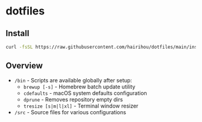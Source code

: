 # dotfiles

## Install

```sh
curl -fsSL https://raw.githubusercontent.com/hairihou/dotfiles/main/install.sh | sh
```

## Overview

- `/bin` - Scripts are available globally after setup:
  - `brewup [-s]` - Homebrew batch update utility
  - `cdefaults` - macOS system defaults configuration
  - `dprune` - Removes repository empty dirs
  - `tresize [s|m|l|xl]` - Terminal window resizer
- `/src` - Source files for various configurations

<!--
``````````````````````````````````````````````````
``````````````````````````````````````````````````
``````````````````````````````````````````````````
`````` `` `` `` `` `` `` `` `` `` `` `` `` `` ````
`` ``````````````````````````````````````````` ```
```````` `` `` ```` ````` ``` `` `` `` `` `````` `
```` ``````````` ````  `` ````````````````` ``````
`````` `````` ````` g "(g"(+N g``` ```` ````` ````
```````` `` `````J N<(m1J?Y(gT?B(J``` ```` ```` ``
`` ` ``````````M-"<.v".gNJYY.e"MTTN,``````````````
``````` ```` `.H-&k=?TN..(MdBza.WHMN,`` ``` `` ```
````` ``` ````X<VU~~~_~(HJMHQ9<+WkyWN.``` ````````
`````````````.M<~  gm  _+H19<wMM+1WWR<````````` ``
`` ``` ``` (QMY`   MM   (UzX1pmzW@HXHE.` `` ``````
````````````?7(...  -  ~(ACwmWTWAAdMN#=`````` `` `
```` `` ```````~!+~    `~(7H7bHNHTMHNK```` ```````
`` `````` ```````Ml~~.-.~~~_77UUUWMkHe`` ````` ```
``````````` `````MllzzW~(+m++k~:(zW#=``````` `````
`````` `````_((+XHHHMMpWHHMMMpWHHHMXk(~```````````
```` ``` ```` `   < ! <<<<<! <<  ` `  `` `` `` ``
`````````` ```````````````````````````````````````
``````` ````````````````````````````````` ``` ````
``` ```````` ````````````````````````` ```````` ``
`````` `` ```` ```````````````````` `````` ```````
```````````````` `` ```````` `` ``````` ```` `````
`` ```` ``` ````````` `` ```````` `` ```````` `` `
-->

<!-- https://user-images.githubusercontent.com/38448411/120893176-d64b3800-c64c-11eb-827e-2d0f96f3088b.jpeg -->
<!-- T8pcHI1j -->
